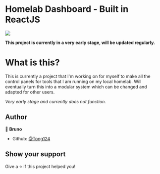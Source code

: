 # Homelab Dashboard - Built in ReactJS
<a href="https://reactjs.org/"><img src="https://img.shields.io/badge/Made%20with-React-blue.svg"/></a>

<strong>This project is currently in a very early stage, will be updated regularly.</strong>

# What is this?
This is currently a project that I'm working on for myself to make all the control panels for tools that I am running on my local homelab. Will eventually turn this into a modular system which can be changed and adapted for other users.

<i>Very early stage and currently does not function.</i>

## Author

👤 **Bruno**

* Github: [@Tong124](https://github.com/Tongy124)

## Show your support

Give a ⭐️ if this project helped you!
